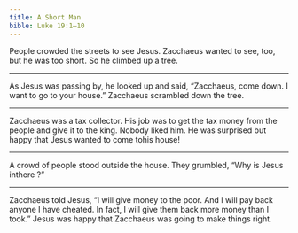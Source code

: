 ```yaml
---
title: A Short Man
bible: Luke 19:1–10
---
```


People crowded the streets to see Jesus.
Zacchaeus wanted to see, too,
but he was too short.
So he climbed up a tree.

---

As Jesus was passing by, he looked up
and said, “Zacchaeus, come down.
I want to go to your house.”
Zacchaeus scrambled down the tree.

---

Zacchaeus was a tax collector. His job
was to get the tax money from the people
and give it to the king. Nobody liked him.
He was surprised but happy that Jesus
wanted to come tohis
house!

---

A crowd of people stood outside
the house. They grumbled,
“Why is Jesus inthere
?”

---

Zacchaeus told Jesus, “I will give money
to the poor. And I will pay back anyone
I have cheated. In fact, I will give them
back more money than I took.”
Jesus was happy that Zacchaeus
was going to make things right.

